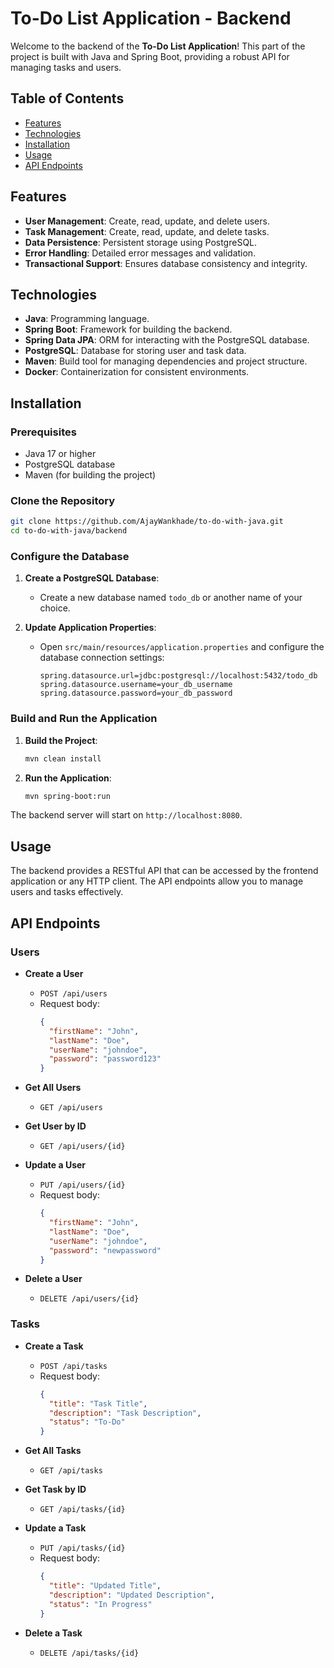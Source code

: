 # To-Do List Application - Backend

Welcome to the backend of the **To-Do List Application**! This part of the project is built with Java and Spring Boot, providing a robust API for managing tasks and users.

## Table of Contents

- [Features](#features)
- [Technologies](#technologies)
- [Installation](#installation)
- [Usage](#usage)
- [API Endpoints](#api-endpoints)

## Features

- **User Management**: Create, read, update, and delete users.
- **Task Management**: Create, read, update, and delete tasks.
- **Data Persistence**: Persistent storage using PostgreSQL.
- **Error Handling**: Detailed error messages and validation.
- **Transactional Support**: Ensures database consistency and integrity.

## Technologies

- **Java**: Programming language.
- **Spring Boot**: Framework for building the backend.
- **Spring Data JPA**: ORM for interacting with the PostgreSQL database.
- **PostgreSQL**: Database for storing user and task data.
- **Maven**: Build tool for managing dependencies and project structure.
- **Docker**: Containerization for consistent environments.

## Installation

### Prerequisites

- Java 17 or higher
- PostgreSQL database
- Maven (for building the project)

### Clone the Repository

```bash
git clone https://github.com/AjayWankhade/to-do-with-java.git
cd to-do-with-java/backend
```

### Configure the Database

1. **Create a PostgreSQL Database**:
   - Create a new database named `todo_db` or another name of your choice.

2. **Update Application Properties**:
   - Open `src/main/resources/application.properties` and configure the database connection settings:
     ```properties
     spring.datasource.url=jdbc:postgresql://localhost:5432/todo_db
     spring.datasource.username=your_db_username
     spring.datasource.password=your_db_password
     ```

### Build and Run the Application

1. **Build the Project**:
   ```bash
   mvn clean install
   ```

2. **Run the Application**:
   ```bash
   mvn spring-boot:run
   ```

The backend server will start on `http://localhost:8080`.

## Usage

The backend provides a RESTful API that can be accessed by the frontend application or any HTTP client. The API endpoints allow you to manage users and tasks effectively.

## API Endpoints

### Users

- **Create a User**
  - `POST /api/users`
  - Request body: 
    ```json
    {
      "firstName": "John",
      "lastName": "Doe",
      "userName": "johndoe",
      "password": "password123"
    }
    ```

- **Get All Users**
  - `GET /api/users`

- **Get User by ID**
  - `GET /api/users/{id}`

- **Update a User**
  - `PUT /api/users/{id}`
  - Request body: 
    ```json
    {
      "firstName": "John",
      "lastName": "Doe",
      "userName": "johndoe",
      "password": "newpassword"
    }
    ```

- **Delete a User**
  - `DELETE /api/users/{id}`

### Tasks

- **Create a Task**
  - `POST /api/tasks`
  - Request body: 
    ```json
    {
      "title": "Task Title",
      "description": "Task Description",
      "status": "To-Do"
    }
    ```

- **Get All Tasks**
  - `GET /api/tasks`

- **Get Task by ID**
  - `GET /api/tasks/{id}`

- **Update a Task**
  - `PUT /api/tasks/{id}`
  - Request body: 
    ```json
    {
      "title": "Updated Title",
      "description": "Updated Description",
      "status": "In Progress"
    }
    ```

- **Delete a Task**
  - `DELETE /api/tasks/{id}`
